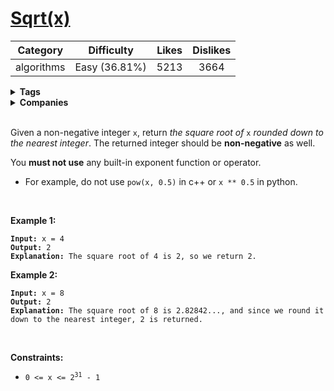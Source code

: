 # [Sqrt(x)](https://leetcode.com/problems/sqrtx/description/)

| Category | Difficulty | Likes | Dislikes |
| :------: | :--------: | :---: | :------: |
| algorithms | Easy (36.81%) | 5213 | 3664 |

<details>
  <summary><strong>Tags</strong></summary>

  [math](https://leetcode.com/tag/math) | [binary-search](https://leetcode.com/tag/binary-search)

</details>

<details>
  <summary><strong>Companies</strong></summary>

  apple | bloomberg | facebook

</details>
<br />
<p>Given a non-negative integer <code>x</code>, return <em>the square root of </em><code>x</code><em> rounded down to the nearest integer</em>. The returned integer should be <strong>non-negative</strong> as well.</p>

<p>You <strong>must not use</strong> any built-in exponent function or operator.</p>

<ul>
  <li>For example, do not use <code>pow(x, 0.5)</code> in c++ or <code>x ** 0.5</code> in python.</li>
</ul>

<p>&nbsp;</p>
<p><strong class="example">Example 1:</strong></p>

<pre><code><strong>Input:</strong> x = 4
<strong>Output:</strong> 2
<strong>Explanation:</strong> The square root of 4 is 2, so we return 2.</code></pre>

<p><strong class="example">Example 2:</strong></p>

<pre><code><strong>Input:</strong> x = 8
<strong>Output:</strong> 2
<strong>Explanation:</strong> The square root of 8 is 2.82842..., and since we round it down to the nearest integer, 2 is returned.</code></pre>

<p>&nbsp;</p>
<p><strong>Constraints:</strong></p>

<ul>
  <li><code>0 &lt;= x &lt;= 2<sup>31</sup> - 1</code></li>
</ul>

